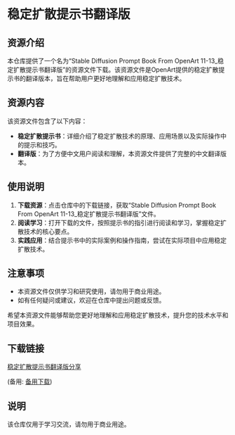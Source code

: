 # 稳定扩散提示书翻译版

## 资源介绍

本仓库提供了一个名为“Stable Diffusion Prompt Book From OpenArt 11-13_稳定扩散提示书翻译版”的资源文件下载。该资源文件是OpenArt提供的稳定扩散提示书的翻译版本，旨在帮助用户更好地理解和应用稳定扩散技术。

## 资源内容

该资源文件包含了以下内容：

- **稳定扩散提示书**：详细介绍了稳定扩散技术的原理、应用场景以及实际操作中的提示和技巧。
- **翻译版**：为了方便中文用户阅读和理解，本资源文件提供了完整的中文翻译版本。

## 使用说明

1. **下载资源**：点击仓库中的下载链接，获取“Stable Diffusion Prompt Book From OpenArt 11-13_稳定扩散提示书翻译版”文件。
2. **阅读学习**：打开下载的文件，按照提示书的指引进行阅读和学习，掌握稳定扩散技术的核心要点。
3. **实践应用**：结合提示书中的实际案例和操作指南，尝试在实际项目中应用稳定扩散技术。

## 注意事项

- 本资源文件仅供学习和研究使用，请勿用于商业用途。
- 如有任何疑问或建议，欢迎在仓库中提出问题或反馈。

希望本资源文件能够帮助您更好地理解和应用稳定扩散技术，提升您的技术水平和项目效果。

## 下载链接
[稳定扩散提示书翻译版分享](https://pan.quark.cn/s/eee35594f26d) 

(备用: [备用下载](https://pan.baidu.com/s/1BXz7sORM3lRZDrwwq_QzWw?pwd=1234))

## 说明

该仓库仅用于学习交流，请勿用于商业用途。
